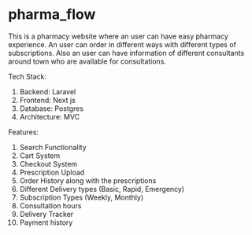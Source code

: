 # pharma_flow
This is a pharmacy website where an user can have easy pharmacy experience. An user can order in different ways with different types of subscriptions. Also an user can have information of different consultants around town who are available for consultations.

Tech Stack:

1. Backend: Laravel
2. Frontend: Next js
3. Database: Postgres
4. Architecture: MVC
   
Features:

1. Search Functionality
2. Cart System
3. Checkout System
4. Prescription Upload
5. Order History along with the prescriptions
6. Different Delivery types (Basic, Rapid, Emergency)
7. Subscription Types (Weekly, Monthly)
8. Consultation hours
9. Delivery Tracker
10. Payment history
